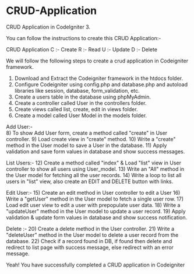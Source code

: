 # CRUD-Application
 CRUD Application in CodeIgniter 3.
	
You can follow the instructions to create this CRUD Application:-

CRUD Application
C :- Create
R :- Read
U :- Update
D :- Delete

We will follow the following steps to create a crud application in Codeigniter framework.

1) Download and Extract the Codeigniter framework in the htdocs folder.
2) Configure Codeigniter using config.php and database.php and autoload libraries like session, database, form_validation, etc.
3) Create a users table in the database using phpMyAdmin.
4) Create a controller called User in the controllers folder. 
6) Create views called list, create, edit in views folder.
7) Create a model called User Model in the models folder.

Add User:-  
8) To show Add User form, create a method called "create" in User controller.
9) Load create view in "create" method.
10) Write a "create" method in the User model to save a User in the database.
11) Apply validation and save form values in database and show success messages.

List Users:-
12) Create a method called "index" & Load "list" view in User controller to show all users using User_model.
13) Write an "All" method in the User model for fetching all the user records.
14) Write a loop to list all users in "list" view, also create an EDIT and DELETE button with links.

Edit User:-
15) Create an edit method in User controller to edit a User
16) Write a "getUser" method in the User model to fetch a single user row.
17) Load edit user view to edit a user with prepopulate user data.
18) Write a "updateUser" method in the User model to update a user record. 
19) Apply validation & update form values in database and show success notification.

Delete :-
20) Create a delete method in the User controller.
21) Write a "deleteUser" method in the User model to delete a user record from the database.
22) Check if a record found in DB, if found then delete and redirect to list page with success message, else redirect with an error message.

Yeah! You have successfully completed a CRUD application in Codeigniter
